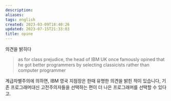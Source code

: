 ```yaml
---
description:
aliases: 
tags: english
created: 2023-03-09T18:40:26
updated: 2023-07-15T21:33:03
title: opine
---
```

의견을 밝히다

> as for class prejudice, the head of IBM UK once famously opined that he got better programmers by selecting classicists rather than computer programmer

계급차별주의에 의하면, IBM 영국 지점장은 한때 유명한 의견을 밝힌 적이 있습니다, 기존 프로그래머대신 고전주의자들을 선택하는 편이 더 나은 프로그래머를 선택할 수 있다고.
